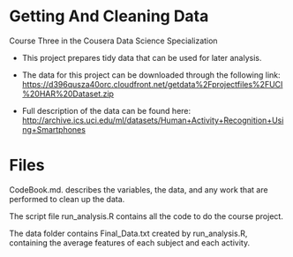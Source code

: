 # Getting And Cleaning Data
Course Three in the Cousera Data Science Specialization

* This project prepares tidy data that can be used for later analysis. 

* The data for this project can be downloaded through the following link: https://d396qusza40orc.cloudfront.net/getdata%2Fprojectfiles%2FUCI%20HAR%20Dataset.zip

* Full description of the data can be found here: http://archive.ics.uci.edu/ml/datasets/Human+Activity+Recognition+Using+Smartphones

# Files
CodeBook.md. describes the variables, the data, and any work that are performed to clean up the data.

The script file run_analysis.R contains all the code to do the course project.

The data folder contains Final_Data.txt created by run_analysis.R, containing the average features of each subject and each activity.